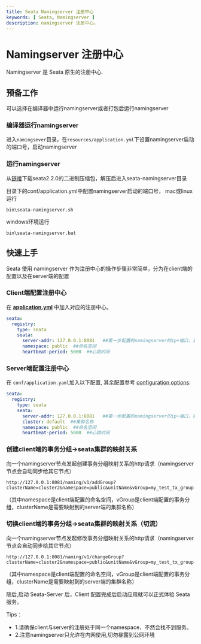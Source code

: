 ```yaml
---
title: Seata Namingserver 注册中心
keywords: [ Seata, Namingserver ]
description: namingserver 注册中心。
---
```


# Namingserver 注册中心

Namingserver 是 Seata 原生的注册中心.

## 预备工作
可以选择在编译器中运行namingserver或者打包后运行namingserver
### 编译器运行namingserver

进入`namingsever`目录，在`resources/application.yml`下设置namingserver启动的端口号，启动namingserver

### 运行namingserver

从[链接](https://seata.apache.org/unversioned/download/seata-server/）下载namingserver的发行包)下载seata2.2.0的二进制压缩包，解压后进入seata-namingserver目录

目录下的conf/application.yml中配置namingserver启动的端口号，
mac或linux运行
```shell
bin\seata-namingserver.sh
```
windows环境运行
```shell
bin\seata-namingserver.bat
```
## 快速上手

Seata 使用 namingserver 作为注册中心的操作步骤非常简单，分为在client端的配置以及在server端的配置

### Client端配置注册中心

在 [**application.yml**](https://github.com/apache/incubator-seata/blob/2.x/script/client/spring/application.yml)
中加入对应的注册中心。

```yaml
seata:
  registry:
    type: seata
    seata:
      server-addr: 127.0.0.1:8081   ##第一步配置的namingserver的ip+端口，若有多个namingserver节点则用逗号分割
      namespace: public  ##命名空间
      heartbeat-period: 5000  ##心跳时间
```

### Server端配置注册中心

在 `conf/application.yaml`加入以下配置,
其余配置参考 [configuration options](https://github.com/apache/incubator-seata/blob/2.x/server/src/main/resources/application.example.yml):

```yaml
seata:
  registry:
    type: seata
    seata:
      server-addr: 127.0.0.1:8081   ##第一步配置的namingserver的ip+端口，若有多个namingserver节点则用逗号分割
      cluster: default  ##集群名称
      namespace: public  ##命名空间
      heartbeat-period: 5000  ##心跳时间
```

### 创建client端的事务分组->seata集群的映射关系
向一个namingserver节点发起创建事务分组映射关系的http请求（namingserver节点会自动同步给其它节点）
```shell
http://127.0.0.1:8081/naming/v1/addGroup?clusterName=cluster2&namespace=public&unitName&vGroup=my_test_tx_group
```
（其中namespace是client端配置的命名空间，vGroup是client端配置的事务分组，clusterName是需要映射到的server端的集群名称）

### 切换client端的事务分组->seata集群的映射关系（切流）
向一个namingserver节点发起修改事务分组映射关系的http请求（namingserver节点会自动同步给其它节点）
```shell
http://127.0.0.1:8081/naming/v1/changeGroup?clusterName=cluster2&namespace=public&unitName&vGroup=my_test_tx_group
```
（其中namespace是client端配置的命名空间，vGroup是client端配置的事务分组，clusterName是需要映射到的server端的集群名称）


随后,启动 Seata-Server 后，Client 配置完成后启动应用就可以正式体验 Seata 服务。

Tips：
- 1.请确保client与server的注册处于同一个namespace，不然会找不到服务。
- 2.注意namingserver只允许在内网使用,切勿暴露到公网环境
